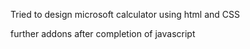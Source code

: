 Tried to design microsoft calculator using html and CSS

further addons after completion of javascript
